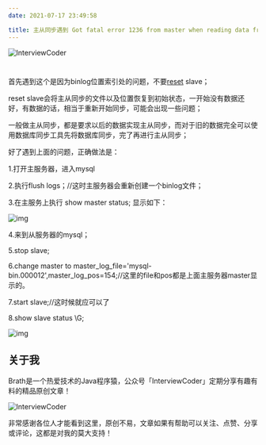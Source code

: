 ```yaml
---
date: 2021-07-17 23:49:58

title: 主从同步遇到 Got fatal error 1236 from master when reading data from binary log
---
```


![InterviewCoder](https://brath4.oss-cn-shenzhen.aliyuncs.com/picgo/%E6%89%AB%E7%A0%81_%E6%90%9C%E7%B4%A2%E8%81%94%E5%90%88%E4%BC%A0%E6%92%AD%E6%A0%B7%E5%BC%8F-%E6%A0%87%E5%87%86%E8%89%B2%E7%89%88.png)



# 

首先遇到这个是因为binlog位置索引处的问题，不要[reset](https://so.csdn.net/so/search?q=reset&spm=1001.2101.3001.7020) slave；

reset slave会将主从同步的文件以及位置恢复到初始状态，一开始没有数据还好，有数据的话，相当于重新开始同步，可能会出现一些问题；

一般做主从同步，都是要求以后的数据实现主从同步，而对于旧的数据完全可以使用数据库同步工具先将数据库同步，完了再进行主从同步；

好了遇到上面的问题，正确做法是：

1.打开主服务器，进入mysql

2.执行flush logs；//这时主服务器会重新创建一个binlog文件；

3.在主服务上执行 show master status;  显示如下：

![img](https://brath.cloud/blogImg/1620811-20190720113929965-58969472.png)

4.来到从服务器的mysql；

5.stop slave;

6.change master to master_log_file='mysql-bin.000012',master_log_pos=154;//这里的file和pos都是上面主服务器master显示的。

7.start slave;//这时候就应可以了

8.show slave status \G; 

![img](https://brath.cloud/blogImg/1620811-20190720114247073-1479221471.png)
## 关于我

Brath是一个热爱技术的Java程序猿，公众号「InterviewCoder」定期分享有趣有料的精品原创文章！

![InterviewCoder](https://brath4.oss-cn-shenzhen.aliyuncs.com/picgo/%E4%BA%8C%E7%BB%B4%E7%A0%81plus.png)

非常感谢各位人才能看到这里，原创不易，文章如果有帮助可以关注、点赞、分享或评论，这都是对我的莫大支持！
